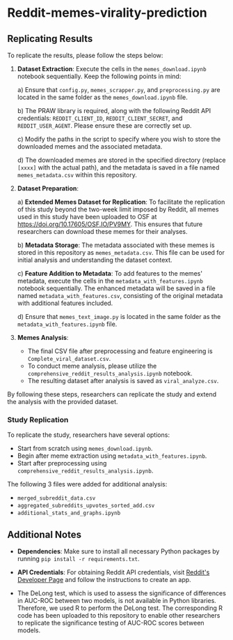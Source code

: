 # Reddit-memes-virality-prediction

## Replicating Results

To replicate the results, please follow the steps below:

1. **Dataset Extraction**: Execute the cells in the `memes_download.ipynb` notebook sequentially. Keep the following points in mind:

    a) Ensure that `config.py`, `memes_scrapper.py`, and `preprocessing.py` are located in the same folder as the `memes_download.ipynb` file.

    b) The PRAW library is required, along with the following Reddit API credentials: `REDDIT_CLIENT_ID`, `REDDIT_CLIENT_SECRET`, and `REDDIT_USER_AGENT`. Please ensure these are correctly set up.

    c) Modify the paths in the script to specify where you wish to store the downloaded memes and the associated metadata.

    d) The downloaded memes are stored in the specified directory (replace `[xxxx]` with the actual path), and the metadata is saved in a file named `memes_metadata.csv` within this repository.

2. **Dataset Preparation**:
   
    a) **Extended Memes Dataset for Replication**: To facilitate the replication of this study beyond the two-week limit imposed by Reddit, all memes used in this study have been uploaded to OSF at https://doi.org/10.17605/OSF.IO/PV9MY. This ensures that future researchers can download these memes for their analyses.

    b) **Metadata Storage**: The metadata associated with these memes is stored in this repository as `memes_metadata.csv`. This file can be used for initial analysis and understanding the dataset context.
   
    c) **Feature Addition to Metadata**: To add features to the memes' metadata, execute the cells in the `metadata_with_features.ipynb` notebook sequentially. The enhanced metadata will be saved in a file named `metadata_with_features.csv`, consisting of the original metadata with additional features included.
   
    d) Ensure that `memes_text_image.py` is located in the same folder as the `metadata_with_features.ipynb` file.

3. **Memes Analysis**:
   
    - The final CSV file after preprocessing and feature engineering is `Complete_viral_dataset.csv`.
    - To conduct meme analysis, please utilize the `comprehensive_reddit_results_analysis.ipynb` notebook.
    - The resulting dataset after analysis is saved as `viral_analyze.csv`.

By following these steps, researchers can replicate the study and extend the analysis with the provided dataset.

### Study Replication

To replicate the study, researchers have several options:

- Start from scratch using `memes_download.ipynb`.
- Begin after meme extraction using `metadata_with_features.ipynb`.
- Start after preprocessing using `comprehensive_reddit_results_analysis.ipynb`.

The following 3 files were added for additional analysis:
- `merged_subreddit_data.csv`
- `aggregated_subreddits_upvotes_sorted_add.csv`
- `additional_stats_and_graphs.ipynb`

## Additional Notes

- **Dependencies**: Make sure to install all necessary Python packages by running `pip install -r requirements.txt`.

- **API Credentials**: For obtaining Reddit API credentials, visit [Reddit's Developer Page](https://www.reddit.com/prefs/apps) and follow the instructions to create an app.
- The DeLong test, which is used to assess the significance of differences in AUC-ROC between two models, is not available in Python libraries. Therefore, we used R to perform the DeLong test. The corresponding R code has been uploaded to this repository to enable other researchers to replicate the significance testing of AUC-ROC scores between models.

